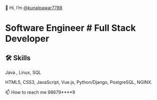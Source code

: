 👋 Hi, I’m [@kunalpawar7788](https://github.com/kunalpawar7788)

# Software Engineer # Full Stack Developer 

## 🛠 Skills

Java , Linux, SQL

HTML5, CSS3, JavaScript, Vue.js, Python/Django, PostgreSQL, NGINX.

📫 How to reach me 98679****9




